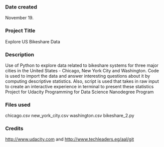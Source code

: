 ### Date created
November 19.

### Project Title
Explore US Bikeshare Data

### Description
Use of Python to explore data related to bikeshare systems for three major cities in the United States - Chicago, New York City and Washington. Code is used to import the data and answer interesting questions about it by computing descriptive statistics. Also, script is used that takes in raw input to create an interactive experience in terminal to present these statistics Project for Udacity Programming for Data Science Nanodegree Program

### Files used
chicago.csv new_york_city.csv washington.csv bikeshare_2.py

### Credits
http://www.udacity.com and http://www.techleaders.eg/aal/git


